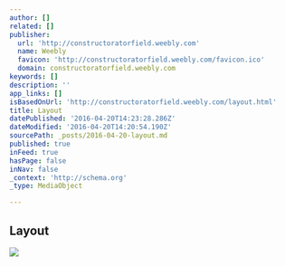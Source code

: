 ```yaml
---
author: []
related: []
publisher:
  url: 'http://constructoratorfield.weebly.com'
  name: Weebly
  favicon: 'http://constructoratorfield.weebly.com/favicon.ico'
  domain: constructoratorfield.weebly.com
keywords: []
description: ''
app_links: []
isBasedOnUrl: 'http://constructoratorfield.weebly.com/layout.html'
title: Layout
datePublished: '2016-04-20T14:23:28.286Z'
dateModified: '2016-04-20T14:20:54.190Z'
sourcePath: _posts/2016-04-20-layout.md
published: true
inFeed: true
hasPage: false
inNav: false
_context: 'http://schema.org'
_type: MediaObject

---
```

<article style=""><h1>Layout</h1><img src="http://constructoratorfield.weebly.com/uploads/2/6/0/5/26059504/9396880_orig.jpg" /></article>